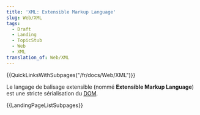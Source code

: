 ```yaml
---
title: 'XML: Extensible Markup Language'
slug: Web/XML
tags:
  - Draft
  - Landing
  - TopicStub
  - Web
  - XML
translation_of: Web/XML
---
```


{{QuickLinksWithSubpages("/fr/docs/Web/XML")}}

Le langage de balisage extensible (nommé **Extensible Markup Language**) est une stricte sérialisation du [DOM](/fr/docs/Web/API/Document_Object_Model).

{{LandingPageListSubpages}}
